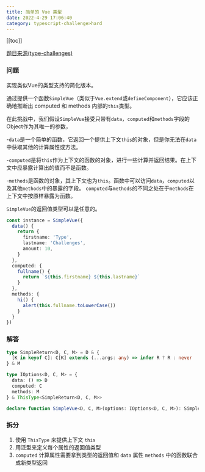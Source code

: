 ```yaml
---
title: 简单的 Vue 类型
date: 2022-4-29 17:06:40
category: typescript-challenge>hard
---
```


[[toc]]

[题目来源(type-challenges)](https://github.com/type-challenges/type-challenges/blob/main/questions/00006-hard-simple-vue/README.zh-CN.md)

### 问题

实现类似Vue的类型支持的简化版本。

通过提供一个函数`SimpleVue`（类似于`Vue.extend`或`defineComponent`），它应该正确地推断出 computed 和 methods 内部的`this`类型。

在此挑战中，我们假设`SimpleVue`接受只带有`data`，`computed`和`methods`字段的Object作为其唯一的参数，

-`data`是一个简单的函数，它返回一个提供上下文`this`的对象，但是你无法在`data`中获取其他的计算属性或方法。

-`computed`是将`this`作为上下文的函数的对象，进行一些计算并返回结果。在上下文中应暴露计算出的值而不是函数。

-`methods`是函数的对象，其上下文也为`this`。函数中可以访问`data`，`computed`以及其他`methods`中的暴露的字段。 `computed`与`methods`的不同之处在于`methods`在上下文中按原样暴露为函数。

`SimpleVue`的返回值类型可以是任意的。

```typescript
const instance = SimpleVue({
  data() {
    return {
      firstname: 'Type',
      lastname: 'Challenges',
      amount: 10,
    }
  },
  computed: {
    fullname() {
      return `${this.firstname} ${this.lastname}`
    }
  },
  methods: {
    hi() {
      alert(this.fullname.toLowerCase())
    }
  }
})
```

### 解答

```typescript
type SimpleReturn<D, C, M> = D & {
  [K in keyof C]: C[K] extends (...args: any) => infer R ? R : never
} & M

type IOptions<D, C, M> = {
  data: () => D
  computed: C
  methods: M
} & ThisType<SimpleReturn<D, C, M>>

declare function SimpleVue<D, C, M>(options: IOptions<D, C, M>): SimpleReturn<D, C, M>
```

### 拆分

1. 使用 `ThisType` 来提供上下文 `this`
2. 用泛型来定义每个属性的返回值类型
3. `computed` 计算属性需要拿到类型的返回值和 `data` 属性 `methods` 中的函数联合成新类型返回
